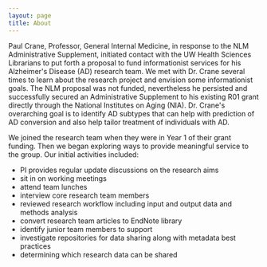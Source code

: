 ```yaml
---
layout: page
title: About
---
```



 Paul Crane, Professor, General Internal Medicine, in response to the NLM Administrative Supplement, initiated contact with the UW Health Sciences Librarians to put forth a proposal to fund informationist services for his Alzheimer's Disease (AD) research team.  We met with Dr. Crane several times to learn about the research project and envision some informationist goals.  The NLM proposal was not funded, nevertheless he persisted and successfully secured an Administrative Supplement to his existing R01 grant directly through the National Institutes on Aging (NIA).  Dr. Crane's overarching goal is to identify AD subtypes that can help with prediction of AD conversion and also help tailor treatment of individuals with AD.
 
 We joined the research team when they were in Year 1 of their grant funding. Then we began exploring ways to provide meaningful service to the group.  Our initial activities included:


- PI provides regular update discussions on the research aims
- sit in on working meetings
- attend team lunches
- interview core research team members
- reviewed research workflow including input and output data and methods analysis
- convert research team articles to EndNote library
- identify junior team members to support
- investigate repositories for data sharing along with metadata best practices
- determining which research data can be shared

